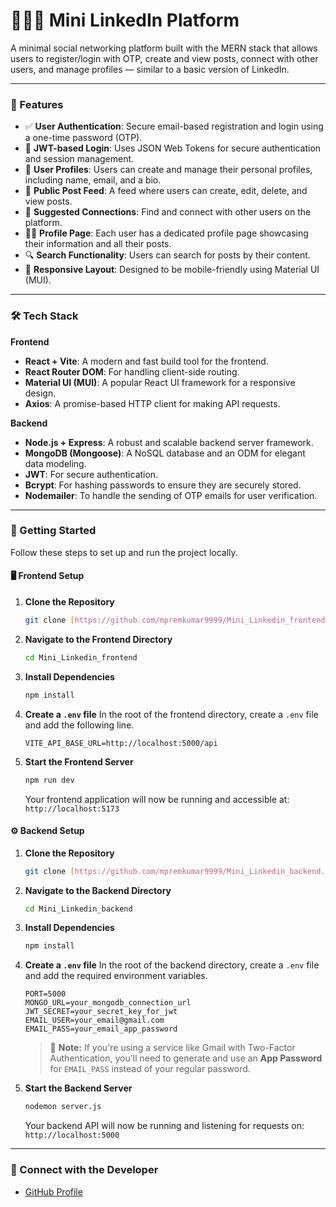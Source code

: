 # 🧑‍💼🌐 Mini LinkedIn Platform

A minimal social networking platform built with the MERN stack that allows users to register/login with OTP, create and view posts, connect with other users, and manage profiles — similar to a basic version of LinkedIn.

---

### 📌 Features

- ✅ **User Authentication**: Secure email-based registration and login using a one-time password (OTP).
- 🔐 **JWT-based Login**: Uses JSON Web Tokens for secure authentication and session management.
- 👤 **User Profiles**: Users can create and manage their personal profiles, including name, email, and a bio.
- 📝 **Public Post Feed**: A feed where users can create, edit, delete, and view posts.
- 🤝 **Suggested Connections**: Find and connect with other users on the platform.
- 🧑‍💻 **Profile Page**: Each user has a dedicated profile page showcasing their information and all their posts.
- 🔍 **Search Functionality**: Users can search for posts by their content.
- 📱 **Responsive Layout**: Designed to be mobile-friendly using Material UI (MUI).

---

### 🛠 Tech Stack

**Frontend**
- **React + Vite**: A modern and fast build tool for the frontend.
- **React Router DOM**: For handling client-side routing.
- **Material UI (MUI)**: A popular React UI framework for a responsive design.
- **Axios**: A promise-based HTTP client for making API requests.

**Backend**
- **Node.js + Express**: A robust and scalable backend server framework.
- **MongoDB (Mongoose)**: A NoSQL database and an ODM for elegant data modeling.
- **JWT**: For secure authentication.
- **Bcrypt**: For hashing passwords to ensure they are securely stored.
- **Nodemailer**: To handle the sending of OTP emails for user verification.

---

### 🚀 Getting Started

Follow these steps to set up and run the project locally.

#### 🖥️ Frontend Setup

1.  **Clone the Repository**
    ```bash
    git clone [https://github.com/mpremkumar9999/Mini_Linkedin_frontend.git](https://github.com/mpremkumar9999/Mini_Linkedin_frontend.git)
    ```

2.  **Navigate to the Frontend Directory**
    ```bash
    cd Mini_Linkedin_frontend
    ```

3.  **Install Dependencies**
    ```bash
    npm install
    ```

4.  **Create a `.env` file**
    In the root of the frontend directory, create a `.env` file and add the following line.
    ```env
    VITE_API_BASE_URL=http://localhost:5000/api
    ```

5.  **Start the Frontend Server**
    ```bash
    npm run dev
    ```
    Your frontend application will now be running and accessible at: `http://localhost:5173`

#### ⚙️ Backend Setup

1.  **Clone the Repository**
    ```bash
    git clone [https://github.com/mpremkumar9999/Mini_Linkedin_backend.git](https://github.com/mpremkumar9999/Mini_Linkedin_backend.git)
    ```

2.  **Navigate to the Backend Directory**
    ```bash
    cd Mini_Linkedin_backend
    ```

3.  **Install Dependencies**
    ```bash
    npm install
    ```

4.  **Create a `.env` file**
    In the root of the backend directory, create a `.env` file and add the required environment variables.
    ```env
    PORT=5000
    MONGO_URL=your_mongodb_connection_url
    JWT_SECRET=your_secret_key_for_jwt
    EMAIL_USER=your_email@gmail.com
    EMAIL_PASS=your_email_app_password
    ```
    > 📧 **Note:** If you're using a service like Gmail with Two-Factor Authentication, you'll need to generate and use an **App Password** for `EMAIL_PASS` instead of your regular password.

5.  **Start the Backend Server**
    ```bash
    nodemon server.js
    ```
    Your backend API will now be running and listening for requests on: `http://localhost:5000`

---

### 🤝 Connect with the Developer

- [GitHub Profile](https://github.com/mpremkumar9999)
